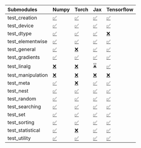 | Submodules        | Numpy                                                                                                                           | Torch                                                                                                                           | Jax                                                                                                                             | Tensorflow                                                                                                                      |
|:------------------|:--------------------------------------------------------------------------------------------------------------------------------|:--------------------------------------------------------------------------------------------------------------------------------|:--------------------------------------------------------------------------------------------------------------------------------|:--------------------------------------------------------------------------------------------------------------------------------|
| test_creation     | <a href="https://github.com/unifyai/ivy/runs/7970987819?check_suite_focus=true" rel="noopener noreferrer" target="_blank">✅</a> | <a href="https://github.com/unifyai/ivy/runs/7970989765?check_suite_focus=true" rel="noopener noreferrer" target="_blank">✅</a> | <a href="https://github.com/unifyai/ivy/runs/7970991970?check_suite_focus=true" rel="noopener noreferrer" target="_blank">✅</a> | <a href="https://github.com/unifyai/ivy/runs/7970993917?check_suite_focus=true" rel="noopener noreferrer" target="_blank">✅</a> |
| test_device       | <a href="https://github.com/unifyai/ivy/runs/7970987981?check_suite_focus=true" rel="noopener noreferrer" target="_blank">✅</a> | <a href="https://github.com/unifyai/ivy/runs/7970989894?check_suite_focus=true" rel="noopener noreferrer" target="_blank">✅</a> | <a href="https://github.com/unifyai/ivy/runs/7970992086?check_suite_focus=true" rel="noopener noreferrer" target="_blank">✅</a> | <a href="https://github.com/unifyai/ivy/runs/7970994060?check_suite_focus=true" rel="noopener noreferrer" target="_blank">✅</a> |
| test_dtype        | <a href="https://github.com/unifyai/ivy/runs/7970988115?check_suite_focus=true" rel="noopener noreferrer" target="_blank">✅</a> | <a href="https://github.com/unifyai/ivy/runs/7970989998?check_suite_focus=true" rel="noopener noreferrer" target="_blank">✅</a> | <a href="https://github.com/unifyai/ivy/runs/7970992195?check_suite_focus=true" rel="noopener noreferrer" target="_blank">✅</a> | <a href="https://github.com/unifyai/ivy/runs/7970994164?check_suite_focus=true" rel="noopener noreferrer" target="_blank">❌</a> |
| test_elementwise  | <a href="https://github.com/unifyai/ivy/runs/7970988240?check_suite_focus=true" rel="noopener noreferrer" target="_blank">✅</a> | <a href="https://github.com/unifyai/ivy/runs/7970990141?check_suite_focus=true" rel="noopener noreferrer" target="_blank">✅</a> | <a href="https://github.com/unifyai/ivy/runs/7970992297?check_suite_focus=true" rel="noopener noreferrer" target="_blank">✅</a> | <a href="https://github.com/unifyai/ivy/runs/7970994307?check_suite_focus=true" rel="noopener noreferrer" target="_blank">✅</a> |
| test_general      | <a href="https://github.com/unifyai/ivy/runs/7970988375?check_suite_focus=true" rel="noopener noreferrer" target="_blank">✅</a> | <a href="https://github.com/unifyai/ivy/runs/7970990291?check_suite_focus=true" rel="noopener noreferrer" target="_blank">❌</a> | <a href="https://github.com/unifyai/ivy/runs/7970992445?check_suite_focus=true" rel="noopener noreferrer" target="_blank">✅</a> | <a href="https://github.com/unifyai/ivy/runs/7970994435?check_suite_focus=true" rel="noopener noreferrer" target="_blank">✅</a> |
| test_gradients    | <a href="https://github.com/unifyai/ivy/runs/7970988516?check_suite_focus=true" rel="noopener noreferrer" target="_blank">✅</a> | <a href="https://github.com/unifyai/ivy/runs/7970990441?check_suite_focus=true" rel="noopener noreferrer" target="_blank">✅</a> | <a href="https://github.com/unifyai/ivy/runs/7970992545?check_suite_focus=true" rel="noopener noreferrer" target="_blank">✅</a> | <a href="https://github.com/unifyai/ivy/runs/7970994539?check_suite_focus=true" rel="noopener noreferrer" target="_blank">✅</a> |
| test_linalg       | <a href="https://github.com/unifyai/ivy/runs/7970988621?check_suite_focus=true" rel="noopener noreferrer" target="_blank">❌</a> | <a href="https://github.com/unifyai/ivy/runs/7970990584?check_suite_focus=true" rel="noopener noreferrer" target="_blank">❌</a> | <a href="https://github.com/unifyai/ivy/runs/7970992655?check_suite_focus=true" rel="noopener noreferrer" target="_blank">⌛</a> | <a href="https://github.com/unifyai/ivy/runs/7970994664?check_suite_focus=true" rel="noopener noreferrer" target="_blank">✅</a> |
| test_manipulation | <a href="https://github.com/unifyai/ivy/runs/7970988726?check_suite_focus=true" rel="noopener noreferrer" target="_blank">❌</a> | <a href="https://github.com/unifyai/ivy/runs/7970990680?check_suite_focus=true" rel="noopener noreferrer" target="_blank">❌</a> | <a href="https://github.com/unifyai/ivy/runs/7970992761?check_suite_focus=true" rel="noopener noreferrer" target="_blank">❌</a> | <a href="https://github.com/unifyai/ivy/runs/7970994791?check_suite_focus=true" rel="noopener noreferrer" target="_blank">❌</a> |
| test_meta         | <a href="https://github.com/unifyai/ivy/runs/7970988824?check_suite_focus=true" rel="noopener noreferrer" target="_blank">✅</a> | <a href="https://github.com/unifyai/ivy/runs/7970990872?check_suite_focus=true" rel="noopener noreferrer" target="_blank">❌</a> | <a href="https://github.com/unifyai/ivy/runs/7970992892?check_suite_focus=true" rel="noopener noreferrer" target="_blank">✅</a> | <a href="https://github.com/unifyai/ivy/runs/7970994898?check_suite_focus=true" rel="noopener noreferrer" target="_blank">✅</a> |
| test_nest         | <a href="https://github.com/unifyai/ivy/runs/7970988974?check_suite_focus=true" rel="noopener noreferrer" target="_blank">✅</a> | <a href="https://github.com/unifyai/ivy/runs/7970991002?check_suite_focus=true" rel="noopener noreferrer" target="_blank">✅</a> | <a href="https://github.com/unifyai/ivy/runs/7970993042?check_suite_focus=true" rel="noopener noreferrer" target="_blank">✅</a> | <a href="https://github.com/unifyai/ivy/runs/7970995041?check_suite_focus=true" rel="noopener noreferrer" target="_blank">✅</a> |
| test_random       | <a href="https://github.com/unifyai/ivy/runs/7970989092?check_suite_focus=true" rel="noopener noreferrer" target="_blank">✅</a> | <a href="https://github.com/unifyai/ivy/runs/7970991157?check_suite_focus=true" rel="noopener noreferrer" target="_blank">✅</a> | <a href="https://github.com/unifyai/ivy/runs/7970993177?check_suite_focus=true" rel="noopener noreferrer" target="_blank">✅</a> | <a href="https://github.com/unifyai/ivy/runs/7970995174?check_suite_focus=true" rel="noopener noreferrer" target="_blank">✅</a> |
| test_searching    | <a href="https://github.com/unifyai/ivy/runs/7970989206?check_suite_focus=true" rel="noopener noreferrer" target="_blank">✅</a> | <a href="https://github.com/unifyai/ivy/runs/7970991317?check_suite_focus=true" rel="noopener noreferrer" target="_blank">✅</a> | <a href="https://github.com/unifyai/ivy/runs/7970993305?check_suite_focus=true" rel="noopener noreferrer" target="_blank">✅</a> | <a href="https://github.com/unifyai/ivy/runs/7970995301?check_suite_focus=true" rel="noopener noreferrer" target="_blank">✅</a> |
| test_set          | <a href="https://github.com/unifyai/ivy/runs/7970989305?check_suite_focus=true" rel="noopener noreferrer" target="_blank">✅</a> | <a href="https://github.com/unifyai/ivy/runs/7970991443?check_suite_focus=true" rel="noopener noreferrer" target="_blank">✅</a> | <a href="https://github.com/unifyai/ivy/runs/7970993411?check_suite_focus=true" rel="noopener noreferrer" target="_blank">✅</a> | <a href="https://github.com/unifyai/ivy/runs/7970995412?check_suite_focus=true" rel="noopener noreferrer" target="_blank">✅</a> |
| test_sorting      | <a href="https://github.com/unifyai/ivy/runs/7970989424?check_suite_focus=true" rel="noopener noreferrer" target="_blank">✅</a> | <a href="https://github.com/unifyai/ivy/runs/7970991560?check_suite_focus=true" rel="noopener noreferrer" target="_blank">✅</a> | <a href="https://github.com/unifyai/ivy/runs/7970993556?check_suite_focus=true" rel="noopener noreferrer" target="_blank">✅</a> | <a href="https://github.com/unifyai/ivy/runs/7970995549?check_suite_focus=true" rel="noopener noreferrer" target="_blank">✅</a> |
| test_statistical  | <a href="https://github.com/unifyai/ivy/runs/7970989538?check_suite_focus=true" rel="noopener noreferrer" target="_blank">✅</a> | <a href="https://github.com/unifyai/ivy/runs/7970991671?check_suite_focus=true" rel="noopener noreferrer" target="_blank">❌</a> | <a href="https://github.com/unifyai/ivy/runs/7970993674?check_suite_focus=true" rel="noopener noreferrer" target="_blank">✅</a> | <a href="https://github.com/unifyai/ivy/runs/7970995672?check_suite_focus=true" rel="noopener noreferrer" target="_blank">✅</a> |
| test_utility      | <a href="https://github.com/unifyai/ivy/runs/7970989649?check_suite_focus=true" rel="noopener noreferrer" target="_blank">✅</a> | <a href="https://github.com/unifyai/ivy/runs/7970991783?check_suite_focus=true" rel="noopener noreferrer" target="_blank">✅</a> | <a href="https://github.com/unifyai/ivy/runs/7970993796?check_suite_focus=true" rel="noopener noreferrer" target="_blank">✅</a> | <a href="https://github.com/unifyai/ivy/runs/7970995818?check_suite_focus=true" rel="noopener noreferrer" target="_blank">✅</a> |